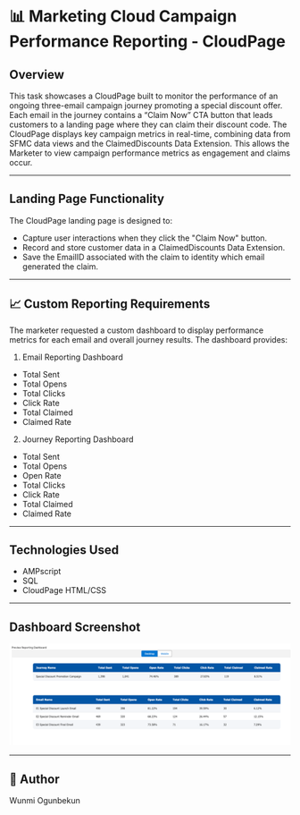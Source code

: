 # 📊 Marketing Cloud Campaign Performance Reporting - CloudPage

## Overview

This task showcases a CloudPage built to monitor the performance of an ongoing three-email campaign journey promoting a special discount offer.
Each email in the journey contains a “Claim Now” CTA button that leads customers to a landing page where they can claim their discount code.
The CloudPage displays key campaign metrics in real-time, combining data from SFMC data views and the ClaimedDiscounts Data Extension. This allows the Marketer to view campaign performance metrics as engagement and claims occur. 

---

## Landing Page Functionality

The CloudPage landing page is designed to: 
- Capture user interactions when they click the "Claim Now" button.
- Record and store customer data in a ClaimedDiscounts Data Extension.
- Save the EmailID associated with the claim to identity which email generated the claim.

---

## 📈 Custom Reporting Requirements
The marketer requested a custom dashboard to display performance metrics for each email and overall journey results.
The dashboard provides:

1. Email Reporting Dashboard
  - Total Sent
  - Total Opens
  - Total Clicks
  - Click Rate
  - Total Claimed
  - Claimed Rate

2. Journey Reporting Dashboard
  - Total Sent
  - Total Opens
  - Open Rate
  - Total Clicks
  - Click Rate 
  - Total Claimed
  - Claimed Rate

  ---

## Technologies Used 
- AMPscript
- SQL
- CloudPage
HTML/CSS

---

## Dashboard Screenshot

![Dashboard Screenshot](./DashboardScreenshot.png)

---


## 👤 Author
Wunmi Ogunbekun


